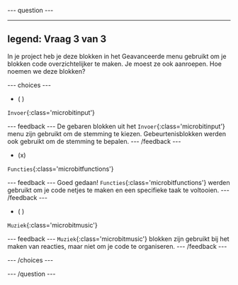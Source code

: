 \--- question ---

***

## legend: Vraag 3 van 3

In je project heb je deze blokken in het Geavanceerde menu gebruikt om je blokken code overzichtelijker te maken. Je moest ze ook aanroepen. Hoe noemen we deze blokken?

\--- choices ---

- ( )

`Invoer`{:class='microbitinput'}

\--- feedback ---
De gebaren blokken uit het `Invoer`{:class='microbitinput'} menu zijn gebruikt om de stemming te kiezen. Gebeurtenisblokken werden ook gebruikt om de stemming te bepalen.
\--- /feedback ---

- (x)

`Functies`{:class='microbitfunctions'}

\--- feedback ---
Goed gedaan! `Functies`{:class='microbitfunctions'} werden gebruikt om je code netjes te maken en een specifieke taak te voltooien.
\--- /feedback ---

- ( )

`Muziek`{:class='microbitmusic'}

\--- feedback ---
`Muziek`{:class='microbitmusic'} blokken zijn gebruikt bij het maken van reacties, maar niet om je code te organiseren.
\--- /feedback ---

\--- /choices ---

\--- /question ---

